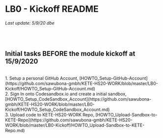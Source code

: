 # LB0 - Kickoff README
###### Last update: 5/9/20 dbe
</br>

## Initial tasks BEFORE the module kickoff at 15/9/2020
</br>
1. Setup a personal GitHub Account, [HOWTO_Setup-GitHub-Account](https://github.com/sawubona-gmbh/KETE-HS20-WORK/blob/master/LB0-Kickoff/HOWTO_Setup-GitHub-Account.md)
</br>
2. Sign In onto Codesandbox.io and create a initial sandbox, [HOWTO_Setup_CodeSandbox_Account](https://github.com/sawubona-gmbh/KETE-HS20-WORK/blob/master/LB0-Kickoff/HOWTO_Setup_CodeSandbox_Account.md)
</br>
3. Upload code to KETE-HS20-WORK Repo, [HOWTO_Upload-Sandbox-to-KETE-Repo](https://github.com/sawubona-gmbh/KETE-HS20-WORK/blob/master/LB0-Kickoff/HOWTO_Upload-Sandbox-to-KETE-Repo.md)

</br>
